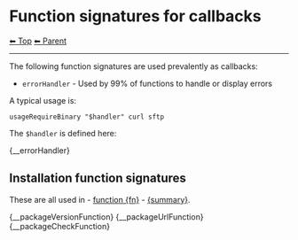 # Function signatures for callbacks

<!-- TEMPLATE header 2 -->
[⬅ Top](index.md) [⬅ Parent ](../index.md)
<hr />

The following function signatures are used prevalently as callbacks:

- `errorHandler` - Used by 99% of functions to handle or display errors

A typical usage is:

    usageRequireBinary "$handler" curl sftp

The `$handler` is defined here:

{__errorHandler}

## Installation function signatures

These are all used in - [function {fn}]({documentationPath}) - [{summary}]({sourceLink}).

{__packageVersionFunction} {__packageUrlFunction} {__packageCheckFunction}
